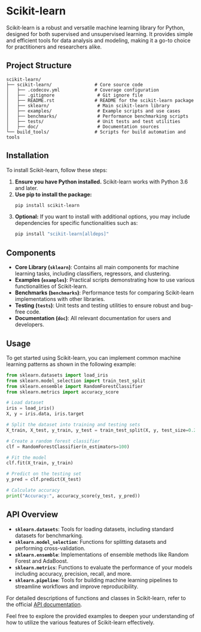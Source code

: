 # Scikit-learn
Scikit-learn is a robust and versatile machine learning library for Python, designed for both supervised and unsupervised learning. It provides simple and efficient tools for data analysis and modeling, making it a go-to choice for practitioners and researchers alike.

## Project Structure
```
scikit-learn/
├── scikit-learn/                # Core source code
│   ├── .codecov.yml             # Coverage configuration
│   ├── .gitignore                # Git ignore file
│   ├── README.rst               # README for the scikit-learn package
│   ├── sklearn/                  # Main scikit-learn library
│   ├── examples/                 # Example scripts and use cases
│   ├── benchmarks/               # Performance benchmarking scripts
│   ├── tests/                    # Unit tests and test utilities
│   ├── doc/                      # Documentation sources
└── build_tools/                 # Scripts for build automation and tools
```

## Installation
To install Scikit-learn, follow these steps:

1. **Ensure you have Python installed.** Scikit-learn works with Python 3.6 and later.
2. **Use pip to install the package:**
   ```bash
   pip install scikit-learn
   ```
3. **Optional:** If you want to install with additional options, you may include dependencies for specific functionalities such as:
   ```bash
   pip install "scikit-learn[alldeps]"
   ```

## Components
- **Core Library (`sklearn`)**: Contains all main components for machine learning tasks, including classifiers, regressors, and clustering.
- **Examples (`examples`)**: Practical scripts demonstrating how to use various functionalities of Scikit-learn.
- **Benchmarks (`benchmarks`)**: Performance tests for comparing Scikit-learn implementations with other libraries.
- **Testing (`tests`)**: Unit tests and testing utilities to ensure robust and bug-free code.
- **Documentation (`doc`)**: All relevant documentation for users and developers.

## Usage
To get started using Scikit-learn, you can implement common machine learning patterns as shown in the following example:

```python
from sklearn.datasets import load_iris
from sklearn.model_selection import train_test_split
from sklearn.ensemble import RandomForestClassifier
from sklearn.metrics import accuracy_score

# Load dataset
iris = load_iris()
X, y = iris.data, iris.target

# Split the dataset into training and testing sets
X_train, X_test, y_train, y_test = train_test_split(X, y, test_size=0.2, random_state=42)

# Create a random forest classifier
clf = RandomForestClassifier(n_estimators=100)

# Fit the model
clf.fit(X_train, y_train)

# Predict on the testing set
y_pred = clf.predict(X_test)

# Calculate accuracy
print("Accuracy:", accuracy_score(y_test, y_pred))
```

## API Overview
- **`sklearn.datasets`**: Tools for loading datasets, including standard datasets for benchmarking.
- **`sklearn.model_selection`**: Functions for splitting datasets and performing cross-validation.
- **`sklearn.ensemble`**: Implementations of ensemble methods like Random Forest and AdaBoost.
- **`sklearn.metrics`**: Functions to evaluate the performance of your models including accuracy, precision, recall, and more.
- **`sklearn.pipeline`**: Tools for building machine learning pipelines to streamline workflows and improve reproducibility.

For detailed descriptions of functions and classes in Scikit-learn, refer to the official [API documentation](https://scikit-learn.org/stable/modules/classes.html). 

Feel free to explore the provided examples to deepen your understanding of how to utilize the various features of Scikit-learn effectively.